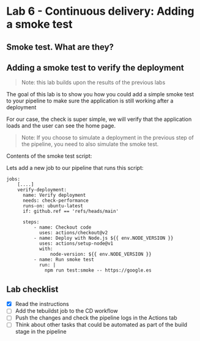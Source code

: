 # Lab 6 - Continuous delivery: Adding a smoke test

## Smoke test. What are they?

## Adding a smoke test to verify the deployment

> Note: this lab builds upon the results of the previous labs

The goal of this lab is to show you how you could add a simple smoke test to your pipeline to make sure the application is still working after a deployment

For our case, the check is super simple, we will verify that the application loads and the user can see the home page.

> Note: If you choose to simulate a deployment in the previous step of the pipeline, you need to also simulate the smoke test.

Contents of the smoke test script:

Lets add a new job to our pipeline that runs this script:

```
jobs:
    [....]
    verify-deployment:
      name: Verify deployment
      needs: check-performance
      runs-on: ubuntu-latest
      if: github.ref == 'refs/heads/main'

      steps:
          - name: Checkout code
            uses: actions/checkout@v2
          - name: Deploy with Node.js ${{ env.NODE_VERSION }}
            uses: actions/setup-node@v1
            with:
                node-version: ${{ env.NODE_VERSION }}
          - name: Run smoke test
            run: |
              npm run test:smoke -- https://google.es
```

## Lab checklist

- [x] Read the instructions
- [ ] Add the tebuildst job to the CD workflow
- [ ] Push the changes and check the pipeline logs in the Actions tab
- [ ] Think about other tasks that could be automated as part of the build stage in the pipeline
